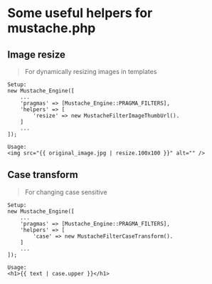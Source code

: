 
# Some useful helpers for mustache.php

## Image resize

> For dynamically resizing images in templates

```
Setup:
new Mustache_Engine([
    ...
    'pragmas' => [Mustache_Engine::PRAGMA_FILTERS],
    'helpers' => [
        'resize' => new MustacheFilterImageThumbUrl().
    ]
    ...
]);

Usage:
<img src="{{ original_image.jpg | resize.100x100 }}" alt="" />
```
## Case transform

> For changing case sensitive

```
Setup:
new Mustache_Engine([
    ...
    'pragmas' => [Mustache_Engine::PRAGMA_FILTERS],
    'helpers' => [
        'case' => new MustacheFilterCaseTransform().
    ]
    ...
]);

Usage:
<h1>{{ text | case.upper }}</h1>
```

